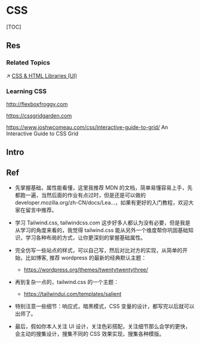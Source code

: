 # CSS

[TOC]



## Res
### Related Topics
↗ [CSS & HTML Libraries (UI)](../💅🏻%20CSS%20&%20HTML%20Libraries%20(UI)/CSS%20&%20HTML%20Libraries%20(UI).md)


### Learning CSS
http://flexboxfroggy.com

https://cssgridgarden.com

https://www.joshwcomeau.com/css/interactive-guide-to-grid/
An Interactive Guide to CSS Grid


## Intro



## Ref
["2023年怎样学CSS?"]: https://x.com/vikingmute/status/1710547470948913424?s=46&t=sikHMUhTKRE2mP1y2y30Hw

- 先掌握基础，属性能看懂，这里我推荐 MDN 的文档，简单易懂容易上手，先都跑一遍，当然后面的作业有点过时，但是还是可以做的 developer.mozilla.org/zh-CN/docs/Lea…，如果有更好的入门教程，欢迎大家在留言中推荐。
* 学习 Tailwind.css, tailwindcss.com 这步好多人都认为没有必要，但是我是从学习的角度来看的，我觉得 tailwind.css 能从另外一个维度帮你巩固基础知识，学习各种布局的方式，让你更深刻的掌握基础属性。

* 完全仿写一些站点的样式，可以自己写，然后对比对方的实现，从简单的开始，比如博客, 推荐 wordpress 的最新的经典默认主题： 
	* https://wordpress.org/themes/twentytwentythree/
* 再到复杂一点的，tailwind.css 的一个主题：
	* https://tailwindui.com/templates/salient

- 特别注意一些细节：响应式，暗黑模式，CSS 变量的设计，都写完以后就可以出师了。

- 最后，假如你本人关注 UI 设计，关注色彩搭配，关注细节那么会学的更快，会主动的搜集设计，搜集不同的 CSS 效果实现，搜集各种模版。



